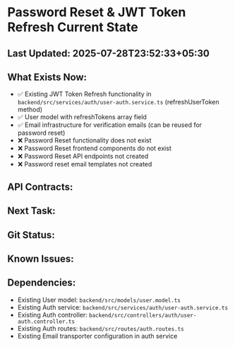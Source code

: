 # Password Reset & JWT Token Refresh Current State

## Last Updated: 2025-07-28T23:52:33+05:30

## What Exists Now:
- ✅ Existing JWT Token Refresh functionality in `backend/src/services/auth/user-auth.service.ts` (refreshUserToken method)
- ✅ User model with refreshTokens array field
- ✅ Email infrastructure for verification emails (can be reused for password reset)
- ❌ Password Reset functionality does not exist
- ❌ Password Reset frontend components do not exist
- ❌ Password Reset API endpoints not created
- ❌ Password reset email templates not created

## API Contracts:
<!-- Copy from API-CONTRACT.md once created -->

## Next Task: 
<!-- Current task from TASK-LIST.md -->

## Git Status:
<!-- Last commit hash and message -->

## Known Issues:
<!-- Any problems discovered -->

## Dependencies:
- Existing User model: `backend/src/models/user.model.ts`
- Existing Auth service: `backend/src/services/auth/user-auth.service.ts`
- Existing Auth controller: `backend/src/controllers/auth/user-auth.controller.ts`
- Existing Auth routes: `backend/src/routes/auth.routes.ts`
- Existing Email transporter configuration in auth service

